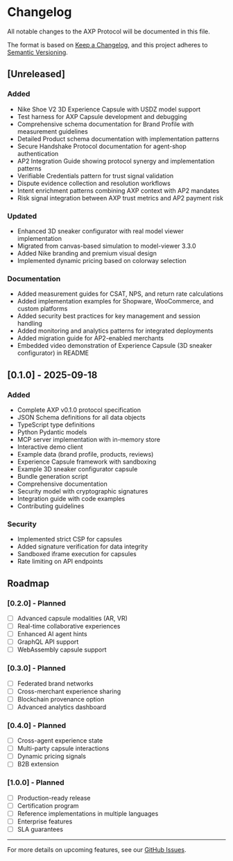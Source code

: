 # Changelog

All notable changes to the AXP Protocol will be documented in this file.

The format is based on [Keep a Changelog](https://keepachangelog.com/en/1.1.0/),
and this project adheres to [Semantic Versioning](https://semver.org/spec/v2.0.0.html).

## [Unreleased]

### Added
- Nike Shoe V2 3D Experience Capsule with USDZ model support
- Test harness for AXP Capsule development and debugging
- Comprehensive schema documentation for Brand Profile with measurement guidelines
- Detailed Product schema documentation with implementation patterns
- Secure Handshake Protocol documentation for agent-shop authentication
- AP2 Integration Guide showing protocol synergy and implementation patterns
- Verifiable Credentials pattern for trust signal validation
- Dispute evidence collection and resolution workflows
- Intent enrichment patterns combining AXP context with AP2 mandates
- Risk signal integration between AXP trust metrics and AP2 payment risk

### Updated
- Enhanced 3D sneaker configurator with real model viewer implementation
- Migrated from canvas-based simulation to model-viewer 3.3.0
- Added Nike branding and premium visual design
- Implemented dynamic pricing based on colorway selection

### Documentation
- Added measurement guides for CSAT, NPS, and return rate calculations
- Added implementation examples for Shopware, WooCommerce, and custom platforms
- Added security best practices for key management and session handling
- Added monitoring and analytics patterns for integrated deployments
- Added migration guide for AP2-enabled merchants
- Embedded video demonstration of Experience Capsule (3D sneaker configurator) in README

## [0.1.0] - 2025-09-18

### Added
- Complete AXP v0.1.0 protocol specification
- JSON Schema definitions for all data objects
- TypeScript type definitions
- Python Pydantic models
- MCP server implementation with in-memory store
- Interactive demo client
- Example data (brand profile, products, reviews)
- Experience Capsule framework with sandboxing
- Example 3D sneaker configurator capsule
- Bundle generation script
- Comprehensive documentation
- Security model with cryptographic signatures
- Integration guide with code examples
- Contributing guidelines

### Security
- Implemented strict CSP for capsules
- Added signature verification for data integrity
- Sandboxed iframe execution for capsules
- Rate limiting on API endpoints


## Roadmap

### [0.2.0] - Planned
- [ ] Advanced capsule modalities (AR, VR)
- [ ] Real-time collaborative experiences
- [ ] Enhanced AI agent hints
- [ ] GraphQL API support
- [ ] WebAssembly capsule support

### [0.3.0] - Planned
- [ ] Federated brand networks
- [ ] Cross-merchant experience sharing
- [ ] Blockchain provenance option
- [ ] Advanced analytics dashboard

### [0.4.0] - Planned
- [ ] Cross-agent experience state
- [ ] Multi-party capsule interactions
- [ ] Dynamic pricing signals
- [ ] B2B extension

### [1.0.0] - Planned
- [ ] Production-ready release
- [ ] Certification program
- [ ] Reference implementations in multiple languages
- [ ] Enterprise features
- [ ] SLA guarantees

---

For more details on upcoming features, see our [GitHub Issues](https://github.com/agentic-commerce/axp-protocol/issues).
